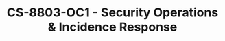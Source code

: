 ---
layout: course
title: CS-8803-OC1 - Security Operations & Incidence Response
aliases: 
course_id: CS-8803-OC1
permalink: /CS-8803-OC1/
avg_difficulty: 2.00
avg_rating: 4.12
avg_workload: 5.75
type: course_page
---